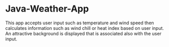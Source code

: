 # Java-Weather-App
This app accepts user input such as temperature and wind speed
then calculates information such as wind chill or heat index based on user input.
An attractive background is displayed that is associated also with the user input.
